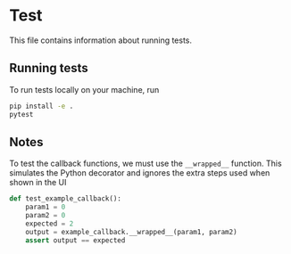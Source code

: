 # Test

This file contains information about running tests.

## Running tests

To run tests locally on your machine, run

```bash
pip install -e .
pytest
```

## Notes

To test the callback functions, we must use the `__wrapped__` function. This simulates the Python decorator and ignores the extra steps used when shown in the UI

```python
def test_example_callback():
    param1 = 0
    param2 = 0
    expected = 2
    output = example_callback.__wrapped__(param1, param2)
    assert output == expected
```
